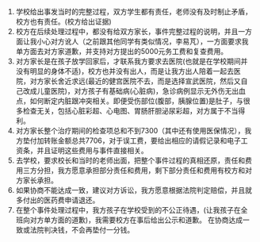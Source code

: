 1. 学校给出事发当时的完整过程，双方学生都有责任，老师没有及时制止矛盾，校方也有责任。(校方给出证据)
2. 校方在后续处理过程中，都没有给双方家长，事件完整过程的说明，并且一方面让我小心对方讹人（之前跟其他同学有类似情况，李易芃），一方面要求我单方面去对方家道歉，并支持对方提出的5000元务工费和复查费用。
3. 对方家长是在孩子放学回家后，才联系我方要求去医院(也就是在学校期间并没有明显的身体不适)，校方也并没有出人，而是让我方出人陪着一起去医院，对方家长舍近求远(最近的健宫医院不去，而是选择宣武医院，然后又自己改成儿童医院)，对方孩子有基础病(心脏病)，急诊病例显示无外伤无出血点，如何断定内脏跟冲突相关。即便受伤部位(腹部，胰腺位置)是肚子，与很多检查无关，包括心脏彩超、心电图、胃肠肝胆泌尿彩超，对方属于不当得利。
4. 对方家长整个治疗期间的检查项总和不到7300（其中还有使用医保情况），我方垫付加转账金额总共7706，对于误工费，要给出相应的请假记录和电子工资条，并且证明这些费用与事件直接相关。
6. 去学校，要求校长和当时的老师出面，把整个事件过程的真相还原，责任和费用三方分担，我方愿意承担部分责任和费用，剩下部分责任和费用有校方和对方家长承担。
7. 如果协商不能达成一致，建议对方诉讼，我方愿意根据法院判定赔偿，并且就多付出的医药费申请退还。
8. 在整个事件处理过程中，我方孩子在学校受到的不公正待遇，(让我孩子在全班向对方单方面的道歉)，我需要校方在事后给出公示和道歉。
在协商达成一致或法院判决钱，不会再垫付一分钱。
